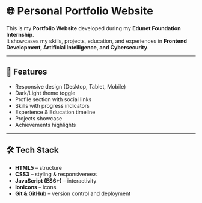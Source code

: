 # 🌐 Personal Portfolio Website  

This is my **Portfolio Website** developed during my **Edunet Foundation Internship**.  
It showcases my skills, projects, education, and experiences in **Frontend Development, Artificial Intelligence, and Cybersecurity**.  

---

## 🚀 Features  
- Responsive design (Desktop, Tablet, Mobile)  
- Dark/Light theme toggle  
- Profile section with social links  
- Skills with progress indicators  
- Experience & Education timeline  
- Projects showcase  
- Achievements highlights  

---

## 🛠️ Tech Stack  
- **HTML5** – structure  
- **CSS3** – styling & responsiveness  
- **JavaScript (ES6+)** – interactivity  
- **Ionicons** – icons  
- **Git & GitHub** – version control and deployment  

